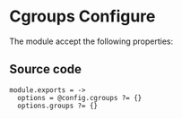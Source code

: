 
# Cgroups Configure

The module accept the following properties:

## Source code

    module.exports = ->
      options = @config.cgroups ?= {}
      options.groups ?= {}
